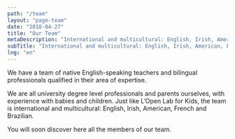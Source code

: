 ```yaml
---
path: "/team"
layout: "page-team"
date: "2018-04-27"
title: "Our Team"
metaDescription: "International and multicultural: English, Irish, American, French and Brazilian"
subTitle: "International and multicultural: English, Irish, American, French and Brazilian"
lng: "en"
---
```


We have a team of native English-speaking teachers and bilingual professionals qualified in their area of expertise. 

We are all university degree level professionals and parents ourselves, with experience with babies and children. Just like L’Open Lab for Kids, the team is international and multicultural: English, Irish, American, French and Brazilian.

You will soon discover here all the members of our team.